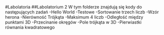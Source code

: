 #Labolatoria
##Labolatorium 2
W tym folderze znajdują się kody do następujących zadań
-Hello World
-Testowe
-Sortowanie trzech liczb
-Wzór herona
-Nierówność Trójkąta
-Maksimum 4 liczb
-Odległość między punktami 3D 
-Przecinanie okręgów
-Pole trójkąta w 3D
-Pierwiastki równania kwadratowego
